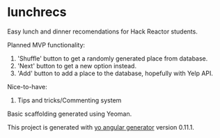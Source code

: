 # lunchrecs

Easy lunch and dinner recomendations for Hack Reactor students.

Planned MVP functionality:
1. 'Shuffle' button to get a randomly generated place from database.
2. 'Next' button to get a new option instead.
3. 'Add' button to add a place to the database, hopefully with Yelp API.

Nice-to-have:
1. Tips and tricks/Commenting system

Basic scaffolding generated using Yeoman.

This project is generated with [yo angular generator](https://github.com/yeoman/generator-angular)
version 0.11.1.